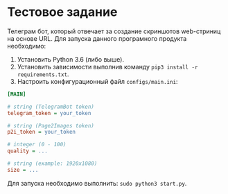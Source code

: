 # Тестовое задание

Телеграм бот, который отвечает за создание скриншотов web-стриниц на основе URL.
Для запуска данного програмного продукта необходимо:
1. Установить Python 3.6 (либо выше).
2. Установить зависимости выполнив команду `pip3 install -r requirements.txt`.
3. Настроить конфигурационный файл `configs/main.ini`:
```ini
[MAIN]

# string (TelegramBot token)
telegram_token = your_token

# string (Page2Images token)
p2i_token = your_token

# integer (0 - 100)
quality = ...

# string (example: 1920x1080)
size = ...
```

Для запуска необходимо выполнить: `sudo python3 start.py`.
